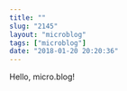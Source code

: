 ```yaml
---
title: ""
slug: "2145"
layout: "microblog"
tags: ["microblog"]
date: "2018-01-20 20:20:36"
---
```


Hello, micro.blog!
